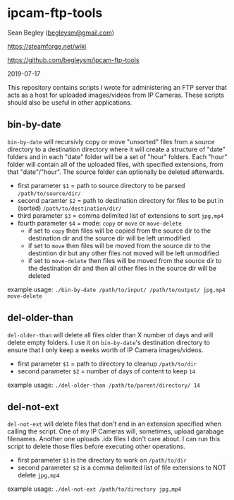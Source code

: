 # ipcam-ftp-tools

Sean Begley (begleysm@gmail.com)

https://steamforge.net/wiki

https://github.com/begleysm/ipcam-ftp-tools

2019-07-17

This repository contains scripts I wrote for administering an FTP server that acts as a host for uploaded images/videos from IP Cameras.  These scripts should also be useful in other applications.

## bin-by-date
`bin-by-date` will recursivly copy or move "unsorted" files from a source directory to a destination directory where it will create a structure of "date" folders and in each "date" folder will be a set of "hour" folders.  Each "hour" folder will contain all of the uploaded files, with specified extensions, from that "date"/"hour".  The source folder can optionally be deleted afterwards.

* first parameter `$1` = path to source directory to be parsed `/path/to/source/dir/`
* second paramter `$2` = path to destination directory for files to be put in (sorted) `/path/to/destination/dir/`
* third parameter `$3` = comma delimited list of extensions to sort `jpg,mp4`
* fourth parameter `$4` = mode: `copy` or `move` or `move-delete`
  * if set to `copy` then files will be copied from the source dir to the destination dir and the source dir will be left unmodified
  * if set to `move` then files will be moved from the source dir to the destintion dir but any other files not moved will be left                            unmodified
  * if set to `move-delete` then files will be moved from the source dir to the destination dir and then all other files in the source dir will be deleted

example usage: `./bin-by-date /path/to/input/ /path/to/output/ jpg,mp4 move-delete`

## del-older-than
`del-older-than` will delete all files older than X number of days and will delete empty folders.  I use it on `bin-by-date`'s destination directory to ensure that I only keep a weeks worth of IP Camera images/videos.

* first parameter `$1` = path to directory to cleanup `/path/to/dir`
* second parameter `$2` = number of days of content to keep `14`

example usage: `./del-older-than /path/to/parent/directory/ 14`

## del-not-ext
`del-not-ext` will delete files that don't end in an extension specified when calling the script.  One of my IP Cameras will, sometimes, upload garabage filenames.  Another one uploads .idx files I don't care about.  I can run this script to delete those files before executing other operations.

* first parameter `$1` is the directory to work on `/path/to/dir`
* second parameter `$2` is a comma delimited list of file extensions to NOT delete `jpg,mp4`

example usage: `./del-not-ext /path/to/directory jpg,mp4`
